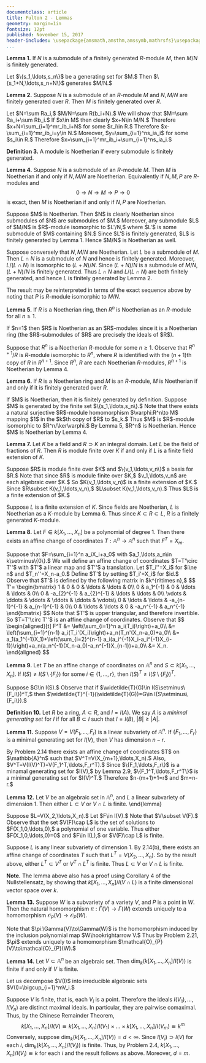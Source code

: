 ```yaml
---
documentclass: article
title: Fulton 2 - Lemmas
geometry: margin=1in
fontsize: 12pt
published: November 15, 2017
header-includes: \usepackage{amsmath,amsthm,amssymb,mathrsfs}\usepackage[all]{xy}
...
```


**Lemma 1.**
If $N$ is a submodule of a finitely generated $R$-module $M,$ then $M/N$ is
finitely generated.

<div class="proof">
Let $\{s_1,\ldots,s_n\}$ be a generating set for $M.$ Then
$\{s_1+N,\ldots,s_n+N\}$ generates $M/N.$
</div>

**Lemma 2.**
Suppose $N$ is a submodule of an $R$-module $M$ and $N,M/N$ are finitely
generated over $R.$ Then $M$ is finitely generated over $R.$

<div class="proof">
Let $N=\sum Ra_i,$ $M/N=\sum R(b_i+N).$ We will show that $M=\sum Ra_i+\sum
Rb_i.$ If $x\in M$ then clearly $x+N\in
M/N.$ Therefore $x+N=\sum_{i=1}^mr_ib_i+N$ for some $r_i\in R.$ Therefore
$x-\sum_{i=1}^mr_ib_i=y\in N.$ Moreover, $y=\sum_{i=1}^ns_ia_i$ for some
$s_i\in R.$ Therefore $x=\sum_{i=1}^mr_ib_i+\sum_{i=1}^ns_ia_i.$
</div>

**Definition 3.**
A module is Noetherian if every submodule is finitely generated.

**Lemma 4.**
Suppose $N$ is a submodule of an $R$-module $M.$ Then $M$ is Noetherian if
and only if $N,M/N$ are Noetherian. Equivalently if $N,M,P$ are $R$-modules
and
$$
    0\longrightarrow N\longrightarrow M\longrightarrow P\longrightarrow 0
$$
is exact, then $M$ is Noetherian if and only if $N,P$ are Noetherian.

<div class="proof">
Suppose $M$ is Noetherian. Then $N$ is clearly Noetherian since submodules
of $N$ are submodules of $M.$ Moreover, any submodule $L$ of $M/N$ is
$R$-module isomorphic to $L'/N,$
where $L'$ is some submodule of $M$ containing $N.$ Since $L'$ is finitely
generated, $L$ is finitely generated by Lemma 1. Hence $M/N$ is Noetherian as well.

Suppose conversely that $N,M/N$ are Noetherian. Let $L$ be a submodule of
$M.$ Then $L\cap N$ is a submodule of $N$ and hence is finitely generated.
Moreover, $L/(L\cap N)$ is isomorphic
to $(L+N)/N.$ Since $(L+N)/N$ is a submodule of $M/N,$ $(L+N)/N$ is finitely
generated. Thus $L\cap N$ and $L/(L\cap N)$ are both finitely generated,
and hence $L$ is
finitely generated by Lemma 2.

The result may be reinterpreted in terms of the exact sequence above by
noting that $P$ is $R$-module isomorphic to $M/N.$
</div>

**Lemma 5.**
If $R$ is a Noetherian ring, then $R^n$ is Noetherian as an $R$-module for all
$n\ge 1.$

<div class="proof">
If $n=1$ then $R$ is Noetherian as an $R$-modules since it is a Noetherian
ring (the $R$-submodules of $R$ are precisely the ideals of $R$).

Suppose
that $R^n$ is a Noetherian $R$-module for some $n\ge 1.$ Observe that
$R^{n+1}/R$ is $R$-module isomorphic to $R^n,$ where $R$ is identified with
the $(n+1)$th copy of $R$ in $R^{n+1}.$ Since $R^n,$ $R$ are each Noetherian
$R$-modules, $R^{n+1}$ is Noetherian by Lemma 4.
</div>

**Lemma 6.**
If $R$ is a Noetherian ring and $M$ is an $R$-module, $M$ is Noetherian if and
only if it is finitely generated over $R.$

<div class="proof">
If $M$ is Noetherian, then it is finitely generated by definition. Suppose
$M$ is generated by the finite set $\{s_1,\ldots,s_n\}.$ Note that there
exists a natural surjective $R$-module homomorphism $\varphi:R^n\to M$
mapping $1$ in the $k$th copy of $R$ to $s_k.$ Thus $M$ is $R$-module
isomorphic to $R^n/\ker\varphi.$ By Lemma 5, $R^n$ is Noetherian.
Hence $M$ is Noetherian by Lemma 4.
</div>

**Lemma 7.**
Let $K$ be a field and $R\supset K$ an integral domain. Let
$L$ be the field of fractions of $R.$ Then $R$ is module finite
over $K$ if and only if $L$ is a finite field extension of $K.$

<div class="proof">
Suppose $R$ is module finite over $K$ and $\{v_1,\ldots,v_n\}$ a basis for $R.$
Note that since $R$ is module finite over $K,$ $v_1,\ldots,v_n$ are each
algebraic over $K.$ So $K(v_1,\ldots,v_n)$ is a finite extension of
$K.$ Since $R\subset K(v_1,\ldots,v_n),$ $L\subset K(v_1,\ldots,v_n).$ Thus
$L$ is a finite extension of $K.$

Suppose $L$ is a finite extension of $K.$ Since fields are Noetherian, $L$ is
Noetherian as a $K$-module by Lemma 6.
Thus since $K\subset R\subset L,$ $R$ is a finitely generated $K$-module.
</div>

**Lemma 8.**
Let $F\in k[X_1,\ldots,X_n]$ be a polynomial of degree 1.
Then there exists an affine change of coordinates
$T:\mathbb{A}^n\to\mathbb{A}^n$ such
that $F^T=X_m.$

<div class="proof">
Suppose that $F=\sum_{i=1}^n a_iX_i+a_0$ with $a_1,\ldots,a_n\in k\setminus\{0\}.$
We will define an affine change of coordinates $T=T'\circ T''$ with $T'$ a
linear map and $T''$ a translation. Let $T_i''=X_i$ for $i\ne n$ and $T_n''=X_n-a_0.$ Define $T'$
by setting $T_i'=X_i$ for $i<d,$ $T_d'=a_d^{-1}X_d,$ and $T_i'=a_i^{-1}X_i-a_i^{-1}X_{i-1}$
for $i>d.$ Observe that $T'$ is defined by the following
matrix in $k^{n\times n},$
$$
    T'=
    \begin{bmatrix}
        1 & 0 & 0 & \ldots & \ldots & 0\\
        0 & a_1^{-1} & 0 & \ldots & \ldots & 0\\
        0 & -a_{2}^{-1} & a_{2}^{-1} & \ldots & \ldots & 0\\
        \vdots & \ddots & \ddots & \ddots & \ddots & \vdots\\
        0 & \ldots & \ldots & -a_{n-1}^{-1} & a_{n-1}^{-1} & 0\\
        0 & \ldots & \ldots & 0 & -a_n^{-1} & a_n^{-1}
    \end{bmatrix}
$$
Note that $T'$ is upper triangular, and therefore invertible. So $T=T'\circ T''$
is an affine change of coordinates. Observe that
$$
\begin{aligned}[t]
F^T &= \left(\sum_{i=1}^n a_i(T_i)\right)+a_0\\
&= \left(\sum_{i=1}^{n-1} a_i(T_i'(X_i)\right)+a_n(T_n'(X_n-a_0)+a_0\\
&=  a_1(a_1^{-1}X_1)+\left(\sum_{i=2}^{n-1} a_i(a_i^{-1}X_i-a_i^{-1}X_{i-1})\right)+a_n(a_n^{-1}(X_n-a_0)-a_n^{-1}X_{n-1})+a_0\\
&= X_n.
\end{aligned}
$$
</div>

**Lemma 9.**
Let $T$ be an affine change of coordinates on $\mathbb{A}^n$ and
$S\subset k[X_1,\ldots,X_n].$ If $I(S)\ne I(S\setminus\{F_i\})$
for some $i\in\{1,\ldots,r\},$ then $I(S)^T\ne I(S\setminus\{F_i\})^T.$

<div class="proof">
Suppose $G\in I(S).$ Observe that if $\widetilde{T}(G)\in I(S\setminus\{F_i\})^T,$
then $\widetilde{T}^{-1}(\widetilde{T}(G))=G\in I(S\setminus\{F_i\}).$
</div>

**Definition 10.**
Let $R$ be a ring, $A\subset R,$ and $I=I(A).$ We say
$A$ is a *minimal generating set* for $I$ if for all $B\subset I$ such
that $I=I(B),$ $|B|\ge|A|.$

**Lemma 11.**
Suppose $V=V(F_1,\ldots,F_r)$ is a linear subvariety of $\mathbb{A}^n.$
If $\{F_1,\ldots,F_r\}$ is a minimal generating set for $I(V),$ then
$V$ has dimension $n-r.$

<div class="proof">
By Problem 2.14 there exists an affine change of coordinates $T$ on $\mathbb{A}^n$
such that
$V^T=V(X_{m+1},\ldots,X_n).$ Also, $V^T=V(I(V)^T)=V(F_1^T,\ldots,F_r^T).$
Since $\{F_1,\ldots,F_r\}$ is a minamal generating set for $I(V),$ by Lemma 2.9,
$\{F_1^T,\ldots,F_r^T\}$ is a minimal
generating set for $I(V)^T.$ Therefore $n-(m+1)+1=r$ and $m=n-r.$
</div>

**Lemma 12.**
Let $V$ be an algebraic set in $\mathbb{A}^n,$ and $L$ a linear
subvariety of dimension $1.$ Then either $L\subset V$ or $V\cap L$ is finite.
\end{lemma}

<div class="proof">
Suppose $L=V(X_2,\ldots,X_n).$ Let $F\in I(V).$ Note that $V\subset V(F).$
Observe that the set $V(F)\cap L$ is the set of solutions to
$F(X_1,0,\ldots,0),$ a polynomial of one variable. Thus either
$F(X_1,0,\ldots,0)=0$ and $F\in I(L),$ or $V(F)\cap L$ is finite.

Suppose $L$ is any linear subvariety of dimension $1.$ By 2.14(b), there exists
an affine change of coordinates $T$ such that $L^T=V(X_2,\ldots,X_n).$ So
by the result above, either $L^T\subset V^T$ or $V^T\cap L^T$ is finite.
Thus $L\subset V$ or $V\cap L$ is finite.
</div>

**Note.** The lemma above also has a proof using Corollary 4 of the
Nullstellensatz, by showing that $k[X_1,\ldots,X_n]/I(V\cap L)$ is a finite
dimensional vector space over $k.$

**Lemma 13.**
Suppose $W$ is a subvariety of a variety $V,$ and $P$ is a
point in $W.$ Then the natural homomorphism $\pi:\Gamma(V)\to\Gamma(W)$ extends
uniquely to a homomorphism $\mathcal{O}_{P}(V)\to\mathcal{O}_{P}(W).$

<div class="proof">
Note that $\pi:\Gamma(V)\to\Gamma(W)$ is the homomorphism induced by the
inclusion polynomial map $W\hookrightarrow V.$ Thus by Problem 2.21,
$\pi$ extends uniquely to a homomorphism $\mathcal{O}_{P}(V)\to\mathcal{O}_{P}(W).$
</div>

**Lemma 14.**
Let $V\subset\mathbb{A}^n$ be an algebraic set. Then
$\dim_k(k[X_1,\ldots,X_n]/I(V))$ is finite if and only if $V$ is finite.

<div class="proof">
Let us decompose $V(I)$ into irreducible algebraic sets
$V(I)=\bigcup_{i=1}^mV_i.$

Suppose $V$ is finite, that is, each $V_i$ is a
point. Therefore the ideals $I(V_1),\ldots,I(V_n)$ are distinct maximal
ideals. In particular, they are pairwise comaximal. Thus, by the Chinese
Remainder Theorem,
$$
    k[X_1,\ldots,X_n]/I(V)\cong k[X_1,\ldots,X_n]/I(V_1)\times
        \ldots\times k[X_1,\ldots,X_n]/I(V_m)\cong k^m
$$
Conversely, suppose $\dim_k(k[X_1,\ldots,X_n]/I(V))=d<\infty.$ Since $I(V_i)\supset
I(V)$ for each $i,$ $\dim_k(k[X_1,\ldots,X_n]/I(V_i))$ is finite. Thus, by
Problem 2.4, $k[X_1,\ldots,X_n]/I(V_i)\cong k$ for each $i$ and the result
follows as above. Moreover, $d=m.$
</div>
